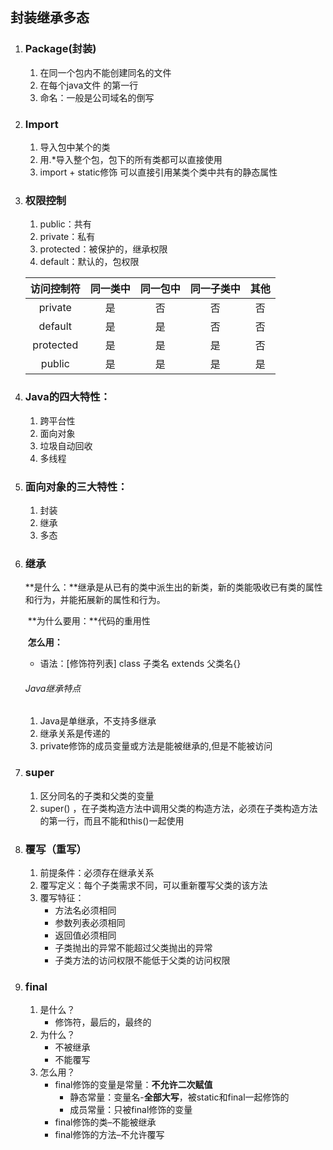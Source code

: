 ## 封装继承多态

1. ### Package(封装)

   1. 在同一个包内不能创建同名的文件
   2. 在每个java文件 的第一行
   3. 命名：一般是公司域名的倒写

2. ### Import

   1. 导入包中某个的类
   2. 用.*导入整个包，包下的所有类都可以直接使用
   3. import + static修饰 可以直接引用某类个类中共有的静态属性

3. ### 权限控制

   1. public：共有
   2. private：私有
   3. protected：被保护的，继承权限
   4. default：默认的，包权限

   | 访问控制符 | 同一类中 | 同一包中 | 同一子类中 | 其他 |
   | :--------: | :------: | :------: | :--------: | :--: |
   |  private   |    是    |    否    |     否     |  否  |
   |  default   |    是    |    是    |     否     |  否  |
   | protected  |    是    |    是    |     是     |  否  |
   |   public   |    是    |    是    |     是     |  是  |

4. ### Java的四大特性：

   1. 跨平台性
   2. 面向对象
   3. 垃圾自动回收
   4. 多线程

5. ### 面向对象的三大特性：

   1. 封装
   2. 继承
   3. 多态

6. ### 继承

   ​		**是什么：**继承是从已有的类中派生出的新类，新的类能吸收已有类的属性和行为，并能拓展新的属性和行为。

   ​		**为什么要用：**代码的重用性

   ​		**怎么用：**

   - 语法：[修饰符列表] class 子类名 extends 父类名{}

   ###### Java继承特点

   1. Java是单继承，不支持多继承
   2. 继承关系是传递的
   3. private修饰的成员变量或方法是能被继承的,但是不能被访问

7. ### super

   1. 区分同名的子类和父类的变量
   2. super() ，在子类构造方法中调用父类的构造方法，必须在子类构造方法的第一行，而且不能和this()一起使用

8. ### 覆写（重写）

   1. 前提条件：必须存在继承关系
   2. 覆写定义：每个子类需求不同，可以重新覆写父类的该方法
   3. 覆写特征：
      - 方法名必须相同
      - 参数列表必须相同
      - 返回值必须相同
      - 子类抛出的异常不能超过父类抛出的异常
      - 子类方法的访问权限不能低于父类的访问权限

9. ### final

   1. 是什么？
      - 修饰符，最后的，最终的
   2. 为什么？
      - 不被继承
      - 不能覆写
   3. 怎么用？
      - final修饰的变量是常量：**不允许二次赋值**
        - 静态常量：变量名-**全部大写**，被static和final一起修饰的
        - 成员常量：只被final修饰的变量
      - final修饰的类–不能被继承
      - final修饰的方法–不允许覆写

